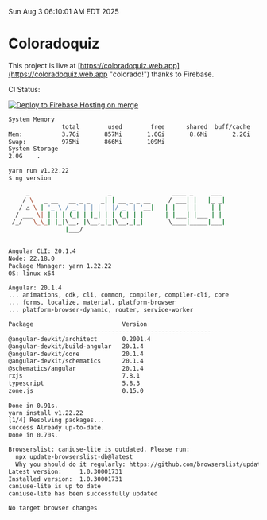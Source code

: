 Sun Aug  3 06:10:01 AM EDT 2025

# Coloradoquiz


This project is live at [https://coloradoquiz.web.app](https://coloradoquiz.web.app "colorado!") thanks to Firebase.

CI Status: 

[![Deploy to Firebase Hosting on merge](https://github.com/teamkushal/coloradoquiz/actions/workflows/firebase-hosting-merge.yml/badge.svg)](https://github.com/teamkushal/coloradoquiz/actions/workflows/firebase-hosting-merge.yml)

```bash
System Memory
               total        used        free      shared  buff/cache   available
Mem:           3.7Gi       857Mi       1.0Gi       8.6Mi       2.2Gi       2.9Gi
Swap:          975Mi       866Mi       109Mi
System Storage
2.0G	.
```
```bash
yarn run v1.22.22
$ ng version

     _                      _                 ____ _     ___
    / \   _ __   __ _ _   _| | __ _ _ __     / ___| |   |_ _|
   / △ \ | '_ \ / _` | | | | |/ _` | '__|   | |   | |    | |
  / ___ \| | | | (_| | |_| | | (_| | |      | |___| |___ | |
 /_/   \_\_| |_|\__, |\__,_|_|\__,_|_|       \____|_____|___|
                |___/
    

Angular CLI: 20.1.4
Node: 22.18.0
Package Manager: yarn 1.22.22
OS: linux x64

Angular: 20.1.4
... animations, cdk, cli, common, compiler, compiler-cli, core
... forms, localize, material, platform-browser
... platform-browser-dynamic, router, service-worker

Package                         Version
---------------------------------------------------------
@angular-devkit/architect       0.2001.4
@angular-devkit/build-angular   20.1.4
@angular-devkit/core            20.1.4
@angular-devkit/schematics      20.1.4
@schematics/angular             20.1.4
rxjs                            7.8.1
typescript                      5.8.3
zone.js                         0.15.0
    
Done in 0.91s.
yarn install v1.22.22
[1/4] Resolving packages...
success Already up-to-date.
Done in 0.70s.
```
```bash
Browserslist: caniuse-lite is outdated. Please run:
  npx update-browserslist-db@latest
  Why you should do it regularly: https://github.com/browserslist/update-db#readme
Latest version:     1.0.30001731
Installed version:  1.0.30001731
caniuse-lite is up to date
caniuse-lite has been successfully updated

No target browser changes
```
```bash
